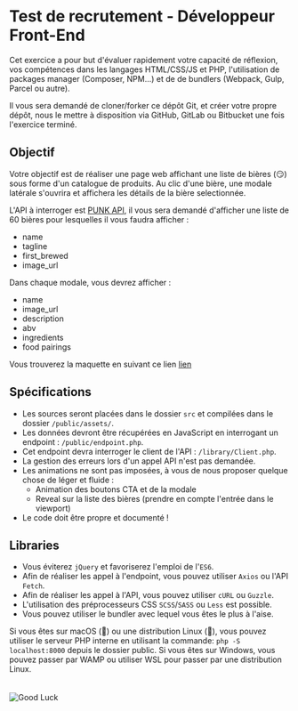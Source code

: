 # Test de recrutement - Développeur Front-End

Cet exercice a pour but d'évaluer rapidement votre capacité de réflexion, vos compétences dans les langages HTML/CSS/JS et PHP, l'utilisation de packages manager (Composer, NPM...) et de de bundlers (Webpack, Gulp, Parcel ou autre).

Il vous sera demandé de cloner/forker ce dépôt Git, et créer votre propre dépôt, nous le mettre à disposition via GitHub, GitLab ou Bitbucket une fois l'exercice terminé.

## Objectif

Votre objectif est de réaliser une page web affichant une liste de bières (😏) sous forme d'un catalogue de produits.
Au clic d'une bière, une modale latérale s'ouvrira et affichera les détails de la bière selectionnée.

L'API à interroger est [PUNK API](https://punkapi.com), il vous sera demandé d'afficher une liste de 60 bières pour lesquelles il vous faudra afficher :

- name
- tagline
- first_brewed
- image_url

Dans chaque modale, vous devrez afficher :

- name
- image_url
- description
- abv
- ingredients
- food pairings

Vous trouverez la maquette en suivant ce lien [lien](https://example.com)

## Spécifications

- Les sources seront placées dans le dossier `src` et compilées dans le dossier `/public/assets/`.
- Les données devront être récupérées en JavaScript en interrogant un endpoint : `/public/endpoint.php`.
- Cet endpoint devra interroger le client de l'API : `/library/Client.php`.
- La gestion des erreurs lors d'un appel API n'est pas demandée.
- Les animations ne sont pas imposées, à vous de nous proposer quelque chose de léger et fluide :
  - Animation des boutons CTA et de la modale
  - Reveal sur la liste des bières (prendre en compte l'entrée dans le viewport)
- Le code doit être propre et documenté !

## Libraries

- Vous éviterez `jQuery` et favoriserez l'emploi de l'`ES6`.
- Afin de réaliser les appel à l'endpoint, vous pouvez utiliser `Axios` ou l'API `Fetch`.
- Afin de réaliser les appel à l'API, vous pouvez utiliser `cURL` ou `Guzzle`.
- L'utilisation des préprocesseurs CSS `SCSS`/`SASS` ou `Less` est possible.
- Vous pouvez utiliser le bundler avec lequel vous êtes le plus à l'aise.

Si vous êtes sur macOS (👏) ou une distribution Linux (👏), vous pouvez utiliser le serveur PHP interne en utilisant la commande:
`php -S localhost:8000` depuis le dossier public. Si vous êtes sur Windows, vous pouvez passer par WAMP ou utiliser WSL pour passer par une distribution Linux.
<br>
<br>
<br>
![Good Luck](https://media.giphy.com/media/xUOwGkoxib4Y9A9T9u/giphy.gif)
